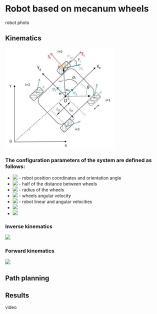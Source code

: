 # Robot based on mecanum wheels
robot photo
## Kinematics
<img src="photos/kinematics.jpeg" width="350">

### The configuration parameters of the system are defined as follows:
- <img src="http://latex.codecogs.com/svg.latex?x,y,\phi"> - robot position coordinates and orientation angle
- <img src="http://latex.codecogs.com/svg.latex?l_x,l_y"> - half of the distance between wheels
- <img src="http://latex.codecogs.com/svg.latex?r"> - radius of the wheels
- <img src="http://latex.codecogs.com/svg.latex?\omega_i"> - wheels angular velocity
- <img src="http://latex.codecogs.com/svg.latex?v_x,v_y,\phi"> - robot linear and angular velocities
- <img src="http://latex.codecogs.com/svg.latex?l=sqrt(l_x^2 +l_y^2)">
- <img src="http://latex.codecogs.com/svg.latex?\alpha_1=\pm atan(l_x/l_y);\alpha_3=\pm\pi\mp atan(l_x/l_y)">

### Inverse kinematics
<img src="http://latex.codecogs.com/svg.latex?\begin{bmatrix}\omega_1\\\omega_2\\\omega_3\\\omega_4\\\end{bmatrix}=1/r\begin{bmatrix}-1&1&-l*sin(3*pi/4-\alpha_1)/sin(-pi/4)\\1&1&-l*sin(-3*pi/4-\alpha_1)/sin(pi/4)\\1&1& l*sin(pi/4-\alpha_3)/sin(pi/4)\\-1&1&l*sin(-pi/4-\alpha_3)/sin(-pi/4)\\\end{bmatrix}\begin{bmatrix}v_x\\v_y\\\omega\end{bmatrix}">

### Forward kinematics
<img src="http://latex.codecogs.com/svg.latex?\begin{bmatrix}v_x\\v_y\\\omega\end{bmatrix}=r/4\begin{bmatrix}1&1&1&1\\-1&1&1&-1\\-1/(l_x+l_y)&1/(l_x+l_y)&-1/(l_x+l_y)&1/(l_x+l_y)\end{bmatrix}\begin{bmatrix}\omega_1\\\omega_2\\\omega_3\\\omega_4\end{bmatrix}">

## Path planning

## Results
video
